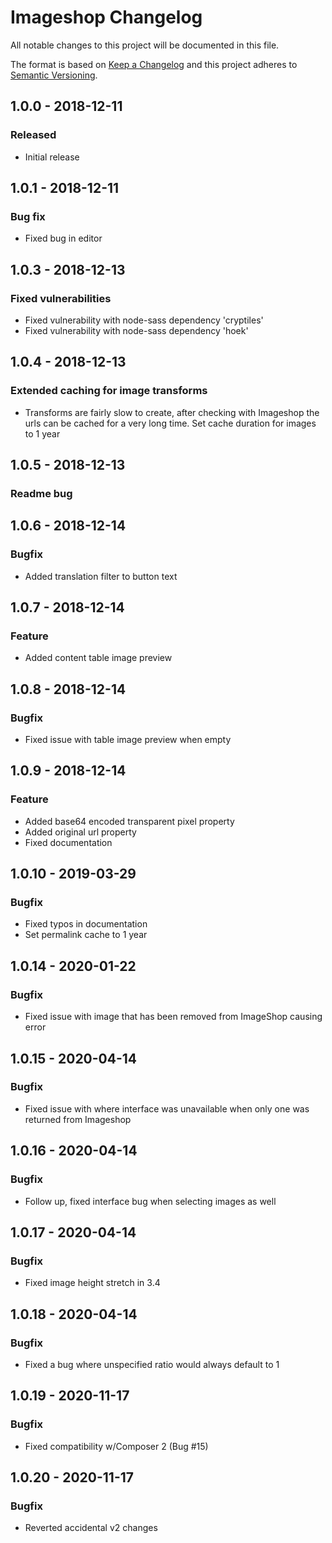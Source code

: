 # Imageshop Changelog

All notable changes to this project will be documented in this file.

The format is based on [Keep a Changelog](http://keepachangelog.com/) and this project adheres to [Semantic Versioning](http://semver.org/).

## 1.0.0 - 2018-12-11
### Released
- Initial release

## 1.0.1 - 2018-12-11
### Bug fix
- Fixed bug in editor

## 1.0.3 - 2018-12-13
### Fixed vulnerabilities
- Fixed vulnerability with node-sass dependency 'cryptiles'
- Fixed vulnerability with node-sass dependency 'hoek'

## 1.0.4 - 2018-12-13
### Extended caching for image transforms
- Transforms are fairly slow to create, after checking with Imageshop the urls can be cached for a very long time. Set cache duration for images to 1 year

## 1.0.5 - 2018-12-13
### Readme bug

## 1.0.6 - 2018-12-14
### Bugfix
- Added translation filter to button text

## 1.0.7 - 2018-12-14
### Feature
- Added content table image preview

## 1.0.8 - 2018-12-14
### Bugfix
- Fixed issue with table image preview when empty

## 1.0.9 - 2018-12-14
### Feature
- Added base64 encoded transparent pixel property
- Added original url property
- Fixed documentation

## 1.0.10 - 2019-03-29
### Bugfix
- Fixed typos in documentation
- Set permalink cache to 1 year

## 1.0.14 - 2020-01-22
### Bugfix
- Fixed issue with image that has been removed from ImageShop causing error

## 1.0.15 - 2020-04-14
### Bugfix
- Fixed issue with where interface was unavailable when only one was returned from Imageshop

## 1.0.16 - 2020-04-14
### Bugfix
- Follow up, fixed interface bug when selecting images as well

## 1.0.17 - 2020-04-14
### Bugfix
- Fixed image height stretch in 3.4

## 1.0.18 - 2020-04-14
### Bugfix
- Fixed a bug where unspecified ratio would always default to 1

## 1.0.19 - 2020-11-17
### Bugfix
- Fixed compatibility w/Composer 2 (Bug #15)

## 1.0.20 - 2020-11-17
### Bugfix
- Reverted accidental v2 changes
